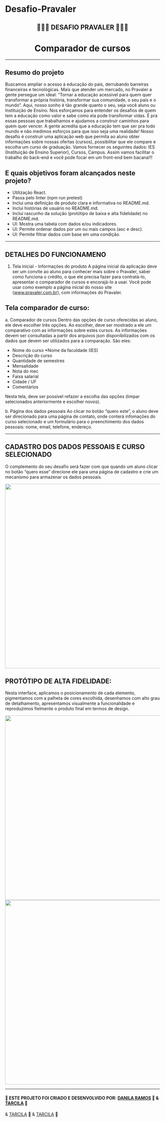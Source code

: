 # Desafio-Pravaler
##  <div align="center"> 💚💛🧡 DESAFIO PRAVALER 🧡💛💚 </div>

# <div align="center"> Comparador de cursos </div>

<!-- ### <div align="center"> Acesse o projeto completo [CLICANDO AQUI](https://vanessanmenezes.github.io/SAP009-data-lovers/src) </div> -->

***

## Resumo do projeto

Buscamos ampliar o acesso à educação do país, derrubando barreiras financeiras e
tecnológicas.
Mais que atender um mercado, no Pravaler a gente persegue um ideal: “Tornar a educação
acessível para quem quer transformar a própria história, transformar sua comunidade, o seu
país e o mundo”. Aqui, nosso sonho é tão grande quanto o seu, seja você aluno ou
Instituição de Ensino.
Nos esforçamos para entender os desafios de quem tem a educação como valor e sabe
como ela pode transformar vidas. É pra essas pessoas que trabalhamos e ajudamos a
construir caminhos para quem quer vencer. A gente acredita que a educação tem que ser
pra todo mundo e não medimos esforços para que isso seja uma realidade!
Nosso desafio é construir uma aplicação web que permita ao aluno obter informações sobre
nossas ofertas (cursos), possibilitar que ele compare e escolha um curso de graduação.
Vamos fornecer os seguintes dados: IES (Instituição de Ensino Superior), Cursos, Campus.
Assim vamos facilitar o trabalho do back-end e você pode focar em um front-end bem
bacana!!!


## E quais objetivos foram alcançados neste projeto?

* Utilização React.
* Passa pelo linter (npm run pretest)
* Inclui uma definição de produto clara e informativa no README.md.
* Inclui histórias de usuário no README.md.
* Inclui rascunho da solução (protótipo de baixa e alta fidelidade) no README.md.
* UI: Mostra uma tabela com dados e/ou indicadores.
* UI: Permite ordenar dados por um ou mais campos (asc e desc).
* UI: Permite filtrar dados com base em uma condição.


***

## DETALHES DO FUNCIONAMENO

1. Tela inicial - Informações do produto
A página inicial da aplicação deve ser um convite ao aluno para conhecer mais sobre o
Pravaler, saber como funciona o crédito, o que ele precisa fazer para contratá-lo, apresentar
o comparador de cursos e encorajá-lo a usar.
Você pode usar como exemplo a página inicial do nosso site (www.pravaler.com.br), com
informações do Pravaler.

<!-- IMAGEM -->

## Tela comparador de curso:

a. Comparador de cursos
Dentro das opções de curso oferecidas ao aluno, ele deve escolher três opções. Ao escolher,
deve ser mostrado a ele um comparativo com as informações sobre estes cursos.
As informações devem ser consultadas a partir dos arquivos json disponibilizados com os
dados que devem ser utilizados para a comparação. São eles:

* Nome do curso
*Nome da faculdade (IES)
* Descrição do curso
* Quantidade de semestres
* Mensalidade
* Nota do mec
* Faixa salarial
* Cidade / UF
* Comentários

Nesta tela, deve ser possível refazer a escolha das opções (limpar selecionados
anteriormente e escolher novos).

<!-- imagem -->

b. Página dos dados pessoais
Ao clicar no botão “quero este”, o aluno deve ser direcionado para uma página de contato,
onde conterá infomações do curso selecionado e um formulário para o preenchimento dos
dados pessoais: nome, email, telefone, endereço.

<!-- imagem -->

***

## CADASTRO DOS DADOS PESSOAIS E CURSO SELECIONADO

O complemento do seu desafio será fazer com que quando um aluno clicar no botão “quero
esse” direcione ele para uma página de cadastro e crie um mecanismo para armazenar os
dados pessoais.

<img src= "src/historias-usuarios.png" width = "800px" height = "600px"/> 

## PROTÓTIPO DE ALTA FIDELIDADE:

Nesta interface, aplicamos o posicionamento de cada elemento, pigmentamos com a
palheta de cores escolhida, desenhamos com alto grau de detalhamento, apresentamos
visualmente a funcionalidade e reproduzimos fielmente o produto final em termos de design.

<img src= "src/prototipo-alta1.png" width = "800px" height = "600px"/> 
<img src= "src/prototipo-alta2.png" width = "800px" height = "600px"/>




***

#### 🧡 ESTE PROJETO FOI CRIADO E DESENVOLVIDO POR: [DANILA RAMOS](https://github.com/DanilaRamos) 💛 & [TARCILA](https://github.com/VanessaNMenezes) 💚
& [TARCILA](https://github.com/VanessaNMenezes) 💚 & [TARCILA](https://github.com/VanessaNMenezes) 💚